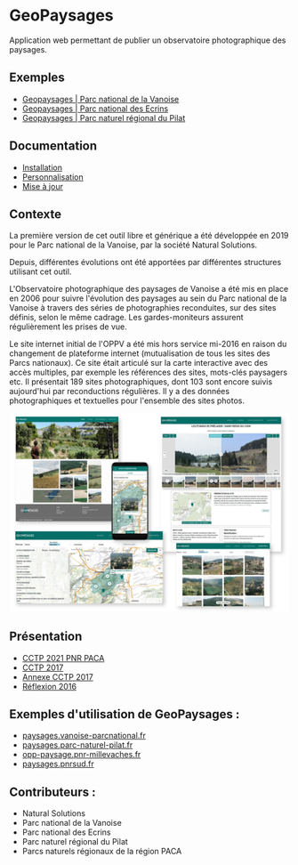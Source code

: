# GeoPaysages

Application web permettant de publier un observatoire photographique des paysages.

## Exemples 

- [Geopaysages | Parc national de la Vanoise](http://paysages.vanoise-parcnational.fr)
- [Geopaysages | Parc national des Ecrins](http://paysages.ecrins-parcnational.fr)
- [Geopaysages | Parc naturel régional du Pilat](https://paysages.parc-naturel-pilat.fr)

## Documentation

- [Installation](./docs/installation.md)
- [Personnalisation](./docs/personnalisation.md)
- [Mise à jour](./docs/mise_a_jour.md)

## Contexte

La première version de cet outil libre et générique a été développée en 2019 pour le Parc national de la Vanoise, par la société Natural Solutions.

Depuis, différentes évolutions ont été apportées par différentes structures utilisant cet outil.

L'Observatoire photographique des paysages de Vanoise a été mis en place en 2006 pour suivre l'évolution des paysages au sein du Parc national de la Vanoise à travers des séries de photographies reconduites, sur des sites définis, selon le même cadrage. Les gardes-moniteurs assurent régulièrement les prises de vue.

Le site internet initial de l'OPPV a été mis hors service mi-2016 en raison du changement de plateforme internet (mutualisation de tous les sites des Parcs nationaux). Ce site était articulé sur la carte interactive avec des accès multiples, par exemple les références des sites, mots-clés paysagers etc. Il présentait 189 sites photographiques, dont 103 sont encore suivis aujourd'hui par reconductions régulières. Il y a des données photographiques et textuelles pour l'ensemble des sites photos.

![fiche_site](./docs/screenshot.jpg) 

## Présentation

- [CCTP 2021 PNR PACA](http://geonature.fr/documents/autres/geopaysages/CCTP_OPP_26-10-2021.pdf)
- [CCTP 2017](http://geonature.fr/documents/autres/geopaysages/2017-11-13-CDC-OPPV-PNV.pdf)
- [Annexe CCTP 2017](http://geonature.fr/documents/autres/geopaysages/2017-11-24-OPPV-PNV-ANNEXES-CDC.zip)
- [Réflexion 2016](http://geonature.fr/documents/autres/geopaysages/2016-11-OPP-reflexion.pdf)


## Exemples d'utilisation de GeoPaysages :

- [paysages.vanoise-parcnational.fr](http://paysages.vanoise-parcnational.fr)
- [paysages.parc-naturel-pilat.fr](https://paysages.parc-naturel-pilat.fr)
- [opp-paysage.pnr-millevaches.fr](https://opp-paysage.pnr-millevaches.fr/)
- [paysages.pnrsud.fr](https://paysages.pnrsud.fr)


## Contributeurs :

- Natural Solutions
- Parc national de la Vanoise
- Parc national des Ecrins
- Parc naturel régional du Pilat
- Parcs naturels régionaux de la région PACA
